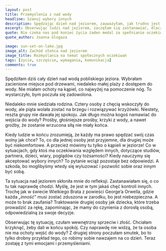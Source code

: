 ```yaml
---
layout: post
title: Przemyślenia z nad wody
headline: Szanuj wybory innych
description: Spędzając dzień nad jeziorem, zauważyłam, jak trudno jest ludziom akceptować różne sposoby na wypoczynek. Ta sytuacja skłoniła mnie do refleksji nad narzucanymi oczekiwaniami.
excerpt: Obserwując ludzi nad jeziorem, zaczęłam się zastanawiać, dlaczego tak często próbujemy narzucać innym swoje sposoby na spędzanie czasu.
quote: Nie czeka nas pod koniec życia żaden medal za spełnianie oczekiwań innych.
quote_author: Joanna Glogaza

image: sun-set-on-lake.jpg
image_alt: Zachód słońca nad jeziorem
image_title: Rozmyślania na temat społecznych oczekiwań
tags: [życie, szczęście, wymagania, komunikacja]
comments: true
---
```


Spędziłam dziś cały dzień nad wodą pobliskiego jeziora. Wybrałam zacienione miejsce pod drzewami, niedaleko małej plaży z dostępem do wody. Nie miałam ochoty na kąpiel, co najwyżej na pomoczenie nóg. To wystarczyło, bym poczuła się zadowolona.

Niedaleko mnie siedziała rodzina. Cztery osoby z chęcią wskoczyły do wody, ale piąta wolała zostać na brzegu i rozwiązywać krzyżówki. Niestety, reszta grupy nie dawała jej spokoju. Jak długo można kogoś namawiać do wejścia do wody? Prośby, głośniejsze prośby, krzyki z wody, a nawet groźby, że zostanie wrzucona siłą nie miały końca.

Kiedy ludzie w końcu zrozumieją, że każdy ma prawo spędzać swój czas wolny jak chce? To, co dla jednej osoby jest przyjemne, dla drugiej może być niekomfortowe. A przecież mówimy tu tylko o kąpieli w jeziorze! Co w sytuacjach, gdy ktoś ma oczekiwania względem innych, dotyczące studiów, partnera, dzieci, wiary, poglądów czy tożsamości? Kiedy nauczymy się akceptować wybory innych? To pytanie wciąż pozostaje bez odpowiedzi. A szkoda, bo moglibyśmy wtedy się wyluzować i pozwolić sobie oraz innym być sobą.

Ta sytuacja nad jeziorem skłoniła mnie do refleksji. Zastanawiałam się, o co tu tak naprawdę chodzi. Myślę, że jest w tym jakaś chęć kontroli innych. Trochę jak w świecie Wielkiego Brata z powieści George’a Orwella, gdzie każda _„inność”_ musi zostać zduszona w zarodku, bo jest niebezpieczna. A może to brak zaufania? Traktowanie drugiej osoby jak dziecka, które trzeba prowadzić za rękę, zapominając, że mamy do czynienia z dorosłą osobą, odpowiedzialną za swoje decyzje.

Obserwując tę sytuację, czułam wewnętrzny sprzeciw i złość. Chciałam krzyknąć, żeby dali w końcu spokój. Czy naprawdę nie widzą, że ta osoba nie ma ochoty wejść do wody? Z drugiej strony poczułam smutek, bo to tylko drobny przykład tego, co robimy sobie nawzajem na co dzień. Teraz zostaję z tymi emocjami i przemyśleniami.
